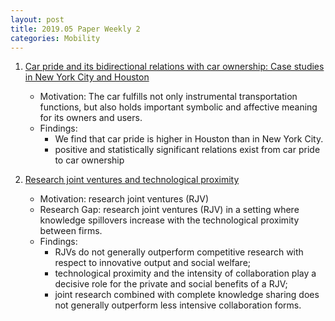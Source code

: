 ```yaml
---
layout: post
title: 2019.05 Paper Weekly 2
categories: Mobility
---
```


1. [Car pride and its bidirectional relations with car ownership: Case studies in New York City and Houston](https://www.sciencedirect.com/science/article/pii/S0965856418308929)

    - Motivation: The car fulfills not only instrumental transportation functions, but also holds important symbolic and affective meaning for its owners and users. 
    - Findings:
        - We find that car pride is higher in Houston than in New York City.
        - positive and statistically significant relations exist from car pride to car ownership

2. [Research joint ventures and technological proximity](https://www.sciencedirect.com/science/article/pii/S0048733319300058)

    - Motivation: research joint ventures (RJV)
    - Research Gap: research joint ventures (RJV) in a setting where knowledge spillovers increase with the technological proximity between firms.
    - Findings: 
        - RJVs do not generally outperform competitive research with respect to innovative output and social welfare; 
        - technological proximity and the intensity of collaboration play a decisive role for the private and social benefits of a RJV;
        - joint research combined with complete knowledge sharing does not generally outperform less intensive collaboration forms.